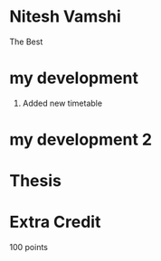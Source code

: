 # Nitesh Vamshi

The Best


# my development 
1. Added new timetable


# my development 2

Thesis
=======
# Extra Credit 

100 points

